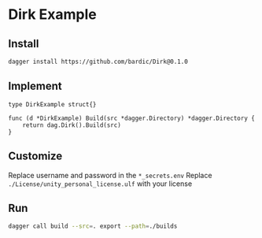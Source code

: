 # Dirk Example

## Install

```bash
dagger install https://github.com/bardic/Dirk@0.1.0
```

## Implement 

```golang
type DirkExample struct{}

func (d *DirkExample) Build(src *dagger.Directory) *dagger.Directory {
	return dag.Dirk().Build(src)
}
```

## Customize 

Replace username and password in the `*_secrets.env` 
Replace `./License/unity_personal_license.ulf` with your license

## Run

```bash
dagger call build --src=. export --path=./builds
```
